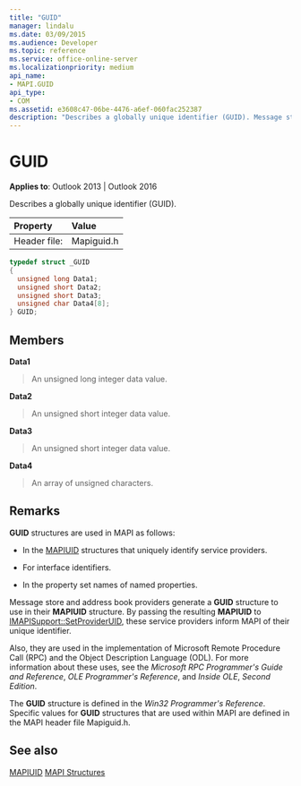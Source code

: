 ```yaml
---
title: "GUID"
manager: lindalu
ms.date: 03/09/2015
ms.audience: Developer
ms.topic: reference
ms.service: office-online-server
ms.localizationpriority: medium
api_name:
- MAPI.GUID
api_type:
- COM
ms.assetid: e3608c47-06be-4476-a6ef-060fac252387
description: "Describes a globally unique identifier (GUID). Message store and address book providers generate a GUID to use in their MAPIUID structure."
---
```


# GUID

**Applies to**: Outlook 2013 | Outlook 2016
  
Describes a globally unique identifier (GUID).
  
|Property |Value |
|:-----|:-----|
|Header file:  <br/> |Mapiguid.h  <br/> |

```cpp
typedef struct _GUID
{
  unsigned long Data1;
  unsigned short Data2;
  unsigned short Data3;
  unsigned char Data4[8];
} GUID;

```

## Members

 **Data1**
  
> An unsigned long integer data value.

 **Data2**
  
> An unsigned short integer data value.

 **Data3**
  
> An unsigned short integer data value.

 **Data4**
  
> An array of unsigned characters.

## Remarks

 **GUID** structures are used in MAPI as follows:
  
- In the [MAPIUID](mapiuid.md) structures that uniquely identify service providers.

- For interface identifiers.

- In the property set names of named properties.

Message store and address book providers generate a **GUID** structure to use in their **MAPIUID** structure. By passing the resulting **MAPIUID** to [IMAPISupport::SetProviderUID](imapisupport-setprovideruid.md), these service providers inform MAPI of their unique identifier.
  
Also, they are used in the implementation of Microsoft Remote Procedure Call (RPC) and the Object Description Language (ODL). For more information about these uses, see the  *Microsoft RPC Programmer's Guide and Reference*, *OLE Programmer's Reference*, and  *Inside OLE*, *Second Edition*.

The **GUID** structure is defined in the *Win32 Programmer's Reference*. Specific values for **GUID** structures that are used within MAPI are defined in the MAPI header file Mapiguid.h.
  
## See also

[MAPIUID](mapiuid.md)
[MAPI Structures](mapi-structures.md)
